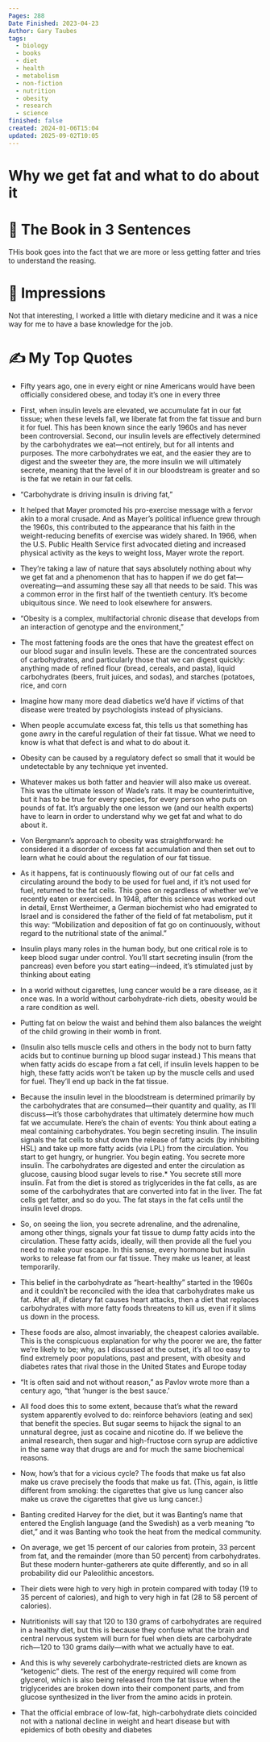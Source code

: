 ```yaml
---
Pages: 288
Date Finished: 2023-04-23
Author: Gary Taubes
tags:
  - biology
  - books
  - diet
  - health
  - metabolism
  - non-fiction
  - nutrition
  - obesity
  - research
  - science
finished: false
created: 2024-01-06T15:04
updated: 2025-09-02T10:05
---
```

# Why we get fat and what to do about it



# 🚀 The Book in 3 Sentences
THis book goes into the fact that we are more or less getting fatter and tries to understand the reasing. 

# 🎨 Impressions
Not that interesting, I worked a little with dietary medicine and it was a nice way for me to have a base knowledge for the job.


# ✍️ My Top  Quotes
- Fifty years ago, one in every eight or nine Americans would have been officially considered obese, and today it’s one in every three
 
- First, when insulin levels are elevated, we accumulate fat in our fat tissue; when these levels fall, we liberate fat from the fat tissue and burn it for fuel. This has been known since the early 1960s and has never been controversial. Second, our insulin levels are effectively determined by the carbohydrates we eat—not entirely, but for all intents and purposes. The more carbohydrates we eat, and the easier they are to digest and the sweeter they are, the more insulin we will ultimately secrete, meaning that the level of it in our bloodstream is greater and so is the fat we retain in our fat cells.
 
- “Carbohydrate is driving insulin is driving fat,”
 
- It helped that Mayer promoted his pro-exercise message with a fervor akin to a moral crusade. And as Mayer’s political influence grew through the 1960s, this contributed to the appearance that his faith in the weight-reducing benefits of exercise was widely shared. In 1966, when the U.S. Public Health Service first advocated dieting and increased physical activity as the keys to weight loss, Mayer wrote the report.
 
- They’re taking a law of nature that says absolutely nothing about why we get fat and a phenomenon that has to happen if we do get fat—overeating—and assuming these say all that needs to be said. This was a common error in the first half of the twentieth century. It’s become ubiquitous since. We need to look elsewhere for answers.
 
- “Obesity is a complex, multifactorial chronic disease that develops from an interaction of genotype and the environment,”
 
- The most fattening foods are the ones that have the greatest effect on our blood sugar and insulin levels. These are the concentrated sources of carbohydrates, and particularly those that we can digest quickly: anything made of refined flour (bread, cereals, and pasta), liquid carbohydrates (beers, fruit juices, and sodas), and starches (potatoes, rice, and corn
 
- Imagine how many more dead diabetics we’d have if victims of that disease were treated by psychologists instead of physicians.
 
- When people accumulate excess fat, this tells us that something has gone awry in the careful regulation of their fat tissue. What we need to know is what that defect is and what to do about it.
 
- Obesity can be caused by a regulatory defect so small that it would be undetectable by any technique yet invented.
 
- Whatever makes us both fatter and heavier will also make us overeat. This was the ultimate lesson of Wade’s rats. It may be counterintuitive, but it has to be true for every species, for every person who puts on pounds of fat. It’s arguably the one lesson we (and our health experts) have to learn in order to understand why we get fat and what to do about it.
 
- Von Bergmann’s approach to obesity was straightforward: he considered it a disorder of excess fat accumulation and then set out to learn what he could about the regulation of our fat tissue.
 
- As it happens, fat is continuously flowing out of our fat cells and circulating around the body to be used for fuel and, if it’s not used for fuel, returned to the fat cells. This goes on regardless of whether we’ve recently eaten or exercised. In 1948, after this science was worked out in detail, Ernst Wertheimer, a German biochemist who had emigrated to Israel and is considered the father of the field of fat metabolism, put it this way: “Mobilization and deposition of fat go on continuously, without regard to the nutritional state of the animal.”
 
- Insulin plays many roles in the human body, but one critical role is to keep blood sugar under control. You’ll start secreting insulin (from the pancreas) even before you start eating—indeed, it’s stimulated just by thinking about eating
 
- In a world without cigarettes, lung cancer would be a rare disease, as it once was. In a world without carbohydrate-rich diets, obesity would be a rare condition as well.
 
- Putting fat on below the waist and behind them also balances the weight of the child growing in their womb in front.
 
- (Insulin also tells muscle cells and others in the body not to burn fatty acids but to continue burning up blood sugar instead.) This means that when fatty acids do escape from a fat cell, if insulin levels happen to be high, these fatty acids won’t be taken up by the muscle cells and used for fuel. They’ll end up back in the fat tissue.
 
- Because the insulin level in the bloodstream is determined primarily by the carbohydrates that are consumed—their quantity and quality, as I’ll discuss—it’s those carbohydrates that ultimately determine how much fat we accumulate. Here’s the chain of events: You think about eating a meal containing carbohydrates. You begin secreting insulin. The insulin signals the fat cells to shut down the release of fatty acids (by inhibiting HSL) and take up more fatty acids (via LPL) from the circulation. You start to get hungry, or hungrier. You begin eating. You secrete more insulin. The carbohydrates are digested and enter the circulation as glucose, causing blood sugar levels to rise.* You secrete still more insulin. Fat from the diet is stored as triglycerides in the fat cells, as are some of the carbohydrates that are converted into fat in the liver. The fat cells get fatter, and so do you. The fat stays in the fat cells until the insulin level drops.
 
- So, on seeing the lion, you secrete adrenaline, and the adrenaline, among other things, signals your fat tissue to dump fatty acids into the circulation. These fatty acids, ideally, will then provide all the fuel you need to make your escape. In this sense, every hormone but insulin works to release fat from our fat tissue. They make us leaner, at least temporarily.
 
- This belief in the carbohydrate as “heart-healthy” started in the 1960s and it couldn’t be reconciled with the idea that carbohydrates make us fat. After all, if dietary fat causes heart attacks, then a diet that replaces carbohydrates with more fatty foods threatens to kill us, even if it slims us down in the process.
 
- These foods are also, almost invariably, the cheapest calories available. This is the conspicuous explanation for why the poorer we are, the fatter we’re likely to be; why, as I discussed at the outset, it’s all too easy to find extremely poor populations, past and present, with obesity and diabetes rates that rival those in the United States and Europe today
 
- “It is often said and not without reason,” as Pavlov wrote more than a century ago, “that ‘hunger is the best sauce.’
 
- All food does this to some extent, because that’s what the reward system apparently evolved to do: reinforce behaviors (eating and sex) that benefit the species. But sugar seems to hijack the signal to an unnatural degree, just as cocaine and nicotine do. If we believe the animal research, then sugar and high-fructose corn syrup are addictive in the same way that drugs are and for much the same biochemical reasons.
 
- Now, how’s that for a vicious cycle? The foods that make us fat also make us crave precisely the foods that make us fat. (This, again, is little different from smoking: the cigarettes that give us lung cancer also make us crave the cigarettes that give us lung cancer.)
 
- Banting credited Harvey for the diet, but it was Banting’s name that entered the English language (and the Swedish) as a verb meaning “to diet,” and it was Banting who took the heat from the medical community.
 
- On average, we get 15 percent of our calories from protein, 33 percent from fat, and the remainder (more than 50 percent) from carbohydrates. But these modern hunter-gatherers ate quite differently, and so in all probability did our Paleolithic ancestors.
 
- Their diets were high to very high in protein compared with today (19 to 35 percent of calories), and high to very high in fat (28 to 58 percent of calories).
 
- Nutritionists will say that 120 to 130 grams of carbohydrates are required in a healthy diet, but this is because they confuse what the brain and central nervous system will burn for fuel when diets are carbohydrate rich—120 to 130 grams daily—with what we actually have to eat.
 
- And this is why severely carbohydrate-restricted diets are known as “ketogenic” diets. The rest of the energy required will come from glycerol, which is also being released from the fat tissue when the triglycerides are broken down into their component parts, and from glucose synthesized in the liver from the amino acids in protein.
 
- That the official embrace of low-fat, high-carbohydrate diets coincided not with a national decline in weight and heart disease but with epidemics of both obesity and diabetes
 

